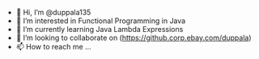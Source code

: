 - 👋 Hi, I’m @duppala135
- 👀 I’m interested in Functional Programming in Java
- 🌱 I’m currently learning Java Lambda Expressions
- 💞️ I’m looking to collaborate on (https://github.corp.ebay.com/duppala)
- 📫 How to reach me ...

<!---
duppala135/duppala135 is a ✨ special ✨ repository because its `README.md` (this file) appears on your GitHub profile.
You can click the Preview link to take a look at your changes.
--->

